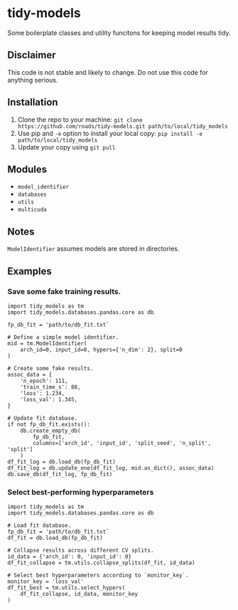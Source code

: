 # tidy-models

Some boilerplate classes and utility funcitons for keeping model results tidy.

## Disclaimer
This code is not stable and likely to change. Do not use this code for anything serious.

## Installation
1. Clone the repo to your machine: `git clone https://github.com/roads/tidy-models.git path/to/local/tidy_models`
2. Use pip and `-e` option to install your local copy: `pip install -e path/to/local/tidy_models`
3. Update your copy using `git pull`

## Modules
* `model_identifier`
* `databases`
* `utils`
* `multicuda`

## Notes
`ModelIdentifier` assumes models are stored in directories.

## Examples

### Save some fake training results.
```
import tidy_models as tm
import tidy_models.databases.pandas.core as db

fp_db_fit = 'path/to/db_fit.txt`

# Define a simple model identifier.
mid = tm.ModelIdentifier(
    arch_id=0, input_id=0, hypers={'n_dim': 2}, split=0
)

# Create some fake results.
assoc_data = {
    'n_epoch': 111,
    'train_time_s': 88,
    'loss': 1.234,
    'loss_val': 1.345,
}

# Update fit database.
if not fp_db_fit.exists():
    db.create_empty_db(
        fp_db_fit,
        columns=['arch_id', 'input_id', 'split_seed', 'n_split', 'split']
    )
df_fit_log = db.load_db(fp_db_fit)
df_fit_log = db.update_one(df_fit_log, mid.as_dict(), assoc_data)
db.save_db(df_fit_log, fp_db_fit)
```

### Select best-performing hyperparameters
```
import tidy_models as tm
import tidy_models.databases.pandas.core as db

# Load fit database.
fp_db_fit = 'path/to/db_fit.txt`
df_fit = db.load_db(fp_db_fit)

# Collapse results across different CV splits.
id_data = {'arch_id': 0, 'input_id': 0}
df_fit_collapse = tm.utils.collapse_splits(df_fit, id_data)

# Select best hyperparameters according to `monitor_key`.
monitor_key = 'loss_val'
df_fit_best = tm.utils.select_hypers(
    df_fit_collapse, id_data, monitor_key
)
```